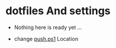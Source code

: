 # dotfiles And settings

 - Nothing here is ready yet ...
 
 - change [push.ps1](https://github.com/Mohammad-Qaddoumi/dotfiles/blob/master/push.ps1) Location
